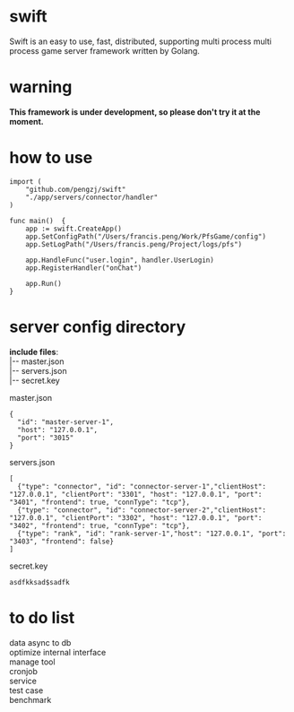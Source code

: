 # swift
Swift is an easy to use, fast, distributed, supporting multi process  multi process game server framework written by Golang.  

# warning
**This framework is under development, so please don't try it at the moment.**


# how to use
````
import (
	"github.com/pengzj/swift"
	"./app/servers/connector/handler"
)

func main()  {
	app := swift.CreateApp()
	app.SetConfigPath("/Users/francis.peng/Work/PfsGame/config")
	app.SetLogPath("/Users/francis.peng/Project/logs/pfs")

	app.HandleFunc("user.login", handler.UserLogin)
	app.RegisterHandler("onChat")

	app.Run()
}

````

# server config directory
**include files**:  
|-- master.json  
|-- servers.json  
|-- secret.key 

master.json
```
{
  "id": "master-server-1",
  "host": "127.0.0.1",
  "port": "3015"
}
```
servers.json  
````
[
  {"type": "connector", "id": "connector-server-1","clientHost": "127.0.0.1", "clientPort": "3301", "host": "127.0.0.1", "port": "3401", "frontend": true, "connType": "tcp"},
  {"type": "connector", "id": "connector-server-2","clientHost": "127.0.0.1", "clientPort": "3302", "host": "127.0.0.1", "port": "3402", "frontend": true, "connType": "tcp"},
  {"type": "rank", "id": "rank-server-1","host": "127.0.0.1", "port": "3403", "frontend": false}
]
````
secret.key
````
asdfkksad$sadfk
````

# to do list
 
data  async  to db  
optimize internal interface  
manage tool  
cronjob  
service    
test case  
benchmark 

